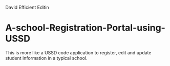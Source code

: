 David Efficient Editin
# A-school-Registration-Portal-using-USSD
This is more like a USSD code application to register, edit and update student information in a typical school.
